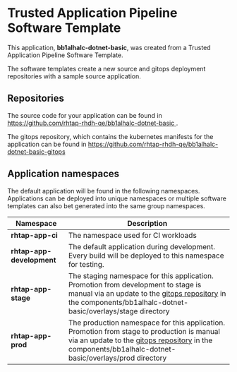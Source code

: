 # Trusted Application Pipeline Software Template

This application, **bb1alhalc-dotnet-basic**, was created from a Trusted Application Pipeline Software Template.

The software templates create a new source and gitops deployment repositories with a sample source application. 

## Repositories

The source code for your application can be found in [https://github.com/rhtap-rhdh-qe/bb1alhalc-dotnet-basic ](https://github.com/rhtap-rhdh-qe/bb1alhalc-dotnet-basic ).
 
The gitops repository, which contains the kubernetes manifests for the application can be found in 
[https://github.com/rhtap-rhdh-qe/bb1alhalc-dotnet-basic-gitops ](https://github.com/rhtap-rhdh-qe/bb1alhalc-dotnet-basic-gitops ) 

## Application namespaces 

The default application will be found in the following namespaces. Applications can be deployed into unique namespaces or multiple software templates can also bet generated into the same group namespaces.  

|  Namespace   |  Description   |  
| -------- | -------- |
| **rhtap-app-ci** | The namespace used for CI workloads |
| **rhtap-app-development** | The default application during development. Every build will be deployed to this namespace for testing. |
| **rhtap-app-stage** | The staging namespace for this application. Promotion from development to stage is manual via an update to the [gitops repository](https://github.com/rhtap-rhdh-qe/bb1alhalc-dotnet-basic-gitops ) in the components/bb1alhalc-dotnet-basic/overlays/stage directory |
| **rhtap-app-prod** | The production namespace for this application. Promotion from stage to production is manual via an update to the [gitops repository](https://github.com/rhtap-rhdh-qe/bb1alhalc-dotnet-basic-gitops ) in the components/bb1alhalc-dotnet-basic/overlays/prod directory |
